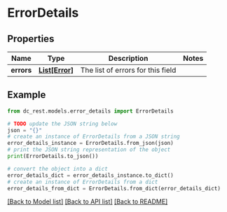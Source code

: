 # ErrorDetails


## Properties

Name | Type | Description | Notes
------------ | ------------- | ------------- | -------------
**errors** | [**List[Error]**](Error.md) | The list of errors for this field | 

## Example

```python
from dc_rest.models.error_details import ErrorDetails

# TODO update the JSON string below
json = "{}"
# create an instance of ErrorDetails from a JSON string
error_details_instance = ErrorDetails.from_json(json)
# print the JSON string representation of the object
print(ErrorDetails.to_json())

# convert the object into a dict
error_details_dict = error_details_instance.to_dict()
# create an instance of ErrorDetails from a dict
error_details_from_dict = ErrorDetails.from_dict(error_details_dict)
```
[[Back to Model list]](../README.md#documentation-for-models) [[Back to API list]](../README.md#documentation-for-api-endpoints) [[Back to README]](../README.md)


